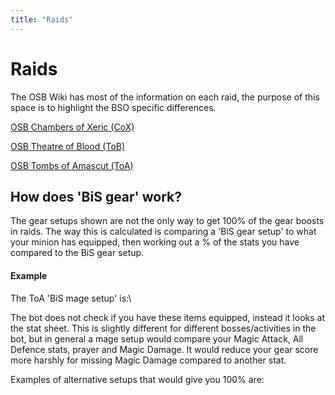 ```yaml
---
title: "Raids"
---
```


# Raids

The OSB Wiki has most of the information on each raid, the purpose of this space is to highlight the BSO specific differences.

[OSB Chambers of Xeric (CoX)](https://wiki.oldschool.gg/raids/cox-raids)

[OSB Theatre of Blood (ToB)](https://wiki.oldschool.gg/raids/theatre-of-blood)

[OSB Tombs of Amascut (ToA)](https://wiki.oldschool.gg/raids/tombs-of-amascut-toa)

## How does 'BiS gear' work?

The gear setups shown are not the only way to get 100% of the gear boosts in raids. The way this is calculated is comparing a 'BiS gear setup' to what your minion has equipped, then working out a % of the stats you have compared to the BiS gear setup.

#### Example

The ToA 'BiS mage setup' is:\

<figure><figcaption></figcaption></figure>

The bot does not check if you have these items equipped, instead it looks at the stat sheet. This is slightly different for different bosses/activities in the bot, but in general a mage setup would compare your Magic Attack, All Defence stats, prayer and Magic Damage. It would reduce your gear score more harshly for missing Magic Damage compared to another stat.

Examples of alternative setups that would give you 100% are:

<figure><figcaption></figcaption></figure>

<figure><figcaption></figcaption></figure>
